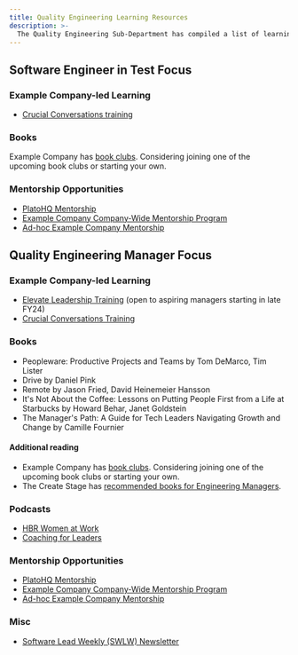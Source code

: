 ```yaml
---
title: Quality Engineering Learning Resources
description: >-
  The Quality Engineering Sub-Department has compiled a list of learning resources for SET and QEM growth.
---
```


## Software Engineer in Test Focus

### Example Company-led Learning

- [Crucial Conversations training](/handbook/people-group/learning-and-development/learning-initiatives/crucial-conversations/)

### Books

Example Company has [book clubs](/handbook/leadership/book-clubs/). Considering joining one of the upcoming book clubs or starting your own.

### Mentorship Opportunities

- [PlatoHQ Mentorship](/handbook/engineering/plato/)
- [Example Company Company-Wide Mentorship Program](/handbook/people-group/learning-and-development/mentor/company-program/)
- [Ad-hoc Example Company Mentorship](/handbook/people-group/learning-and-development/mentor/)

## Quality Engineering Manager Focus

### Example Company-led Learning

- [Elevate Leadership Training](/handbook/people-group/learning-and-development/elevate/) (open to aspiring managers starting in late FY24)
- [Crucial Conversations Training](/handbook/people-group/learning-and-development/learning-initiatives/crucial-conversations/)

### Books

- Peopleware: Productive Projects and Teams by Tom DeMarco, Tim Lister
- Drive by Daniel Pink
- Remote by Jason Fried, David Heinemeier Hansson
- It's Not About the Coffee: Lessons on Putting People First from a Life at Starbucks by Howard Behar, Janet Goldstein
- The Manager's Path: A Guide for Tech Leaders Navigating Growth and Change by Camille Fournier

#### Additional reading

- Example Company has [book clubs](/handbook/leadership/book-clubs/). Considering joining one of the upcoming book clubs or starting your own.
- The Create Stage has [recommended books for Engineering Managers](/handbook/engineering/development/dev/create/engineering-managers/books/).

### Podcasts

- [HBR Women at Work](https://hbr.org/2018/01/podcast-women-at-work)
- [Coaching for Leaders](https://coachingforleaders.com/)

### Mentorship Opportunities

- [PlatoHQ Mentorship](/handbook/engineering/plato/)
- [Example Company Company-Wide Mentorship Program](/handbook/people-group/learning-and-development/mentor/company-program/)
- [Ad-hoc Example Company Mentorship](/handbook/people-group/learning-and-development/mentor/)

### Misc

- [Software Lead Weekly (SWLW) Newsletter](https://softwareleadweekly.com/)

